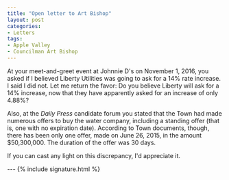 ```yaml
---
title: "Open letter to Art Bishop"
layout: post
categories:
- Letters
tags:
- Apple Valley
- Councilman Art Bishop
---
```


At your meet-and-greet event at Johnnie D's on November 1, 2016, you asked if I believed Liberty Utilities was going to ask for a 14% rate increase. I said I did not. Let me return the favor: Do you believe Liberty will ask for a 14% increase, now that they have apparently asked for an increase of only 4.88%?

Also, at the *Daily Press* candidate forum you stated that the Town had made numerous offers to buy the water company, including a standing offer (that is, one with no expiration date). According to Town documents, though, there has been only one offer, made on June 26, 2015, in the amount $50,300,000. The duration of the offer was 30 days.

If you can cast any light on this discrepancy, I'd appreciate it.

--- {% include signature.html %}
